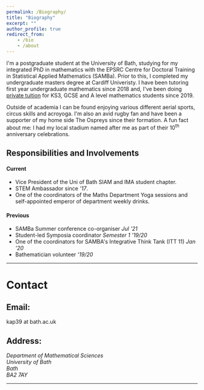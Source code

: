 ```yaml
---
permalink: /Biography/
title: "Biography"
excerpt: ""
author_profile: true
redirect_from: 
    - /bio
    - /about
---
```



I'm a postgraduate student at the University of Bath, studying for my integrated PhD in mathematics with the EPSRC Centre for Doctoral Training in Statistical Applied Mathematics (SAMBa). Prior to this, I completed my undergraduate masters degree at Cardiff Univeristy. I have been tutoring first year undergraduate mathematics since 2018 and, I've been doing [private tuition](https://kap39.github.io/teaching/private-tuition) for KS3, GCSE and A level mathematics students since 2019.   

Outside of academia I can be found enjoying various different aerial sports, circus skills and acroyoga. I'm also an avid rugby fan and have been a supporter of my home side The Ospreys since their formation. A fun fact about me: I had my local stadium named after me as part of their 10<sup>th</sup> anniversary celebrations. 


## Responsibilities and  Involvements

#### Current
  * Vice President of the Uni of Bath SIAM and IMA student chapter. 
  * STEM Ambassador since _'17_. 
  * One of the coordinators of the Maths Department Yoga sessions and self-appointed emperor of department weekly drinks. 

#### Previous
  * SAMBa Summer conference co-organiser _Jul '21_
  * Student-led Symposia coordinator _Semester 1 '19/20_
  * One of the coordinators for SAMBA's Integrative Think Tank (ITT 11) _Jan '20_
  * Bathematician volunteer _'19/20_


----- 

# Contact

## Email:
kap39 at bath.ac.uk

## Address:
<address>
Department of Mathematical Sciences <br />
University of Bath<br />
Bath <br />
BA2 7AY
</address>

---

